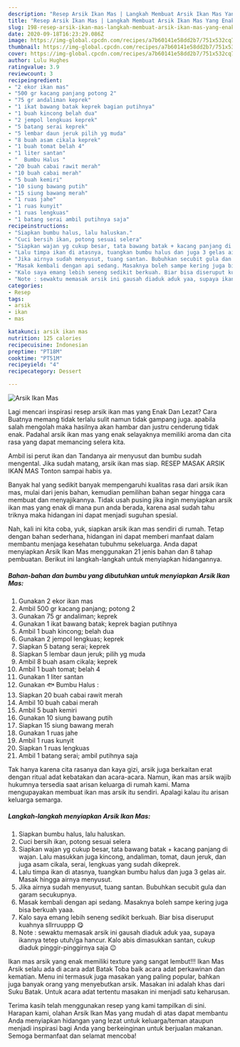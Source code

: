 ```yaml
---
description: "Resep Arsik Ikan Mas | Langkah Membuat Arsik Ikan Mas Yang Enak Dan Mudah"
title: "Resep Arsik Ikan Mas | Langkah Membuat Arsik Ikan Mas Yang Enak Dan Mudah"
slug: 198-resep-arsik-ikan-mas-langkah-membuat-arsik-ikan-mas-yang-enak-dan-mudah
date: 2020-09-18T16:23:29.086Z
image: https://img-global.cpcdn.com/recipes/a7b60141e58dd2b7/751x532cq70/arsik-ikan-mas-foto-resep-utama.jpg
thumbnail: https://img-global.cpcdn.com/recipes/a7b60141e58dd2b7/751x532cq70/arsik-ikan-mas-foto-resep-utama.jpg
cover: https://img-global.cpcdn.com/recipes/a7b60141e58dd2b7/751x532cq70/arsik-ikan-mas-foto-resep-utama.jpg
author: Lulu Hughes
ratingvalue: 3.9
reviewcount: 3
recipeingredient:
- "2 ekor ikan mas"
- "500 gr kacang panjang potong 2"
- "75 gr andaliman keprek"
- "1 ikat bawang batak keprek bagian putihnya"
- "1 buah kincong belah dua"
- "2 jempol lengkuas keprek"
- "5 batang serai keprek"
- "5 lembar daun jeruk pilih yg muda"
- "8 buah asam cikala keprek"
- "1 buah tomat belah 4"
- "1 liter santan"
- "  Bumbu Halus "
- "20 buah cabai rawit merah"
- "10 buah cabai merah"
- "5 buah kemiri"
- "10 siung bawang putih"
- "15 siung bawang merah"
- "1 ruas jahe"
- "1 ruas kunyit"
- "1 ruas lengkuas"
- "1 batang serai ambil putihnya saja"
recipeinstructions:
- "Siapkan bumbu halus, lalu haluskan."
- "Cuci bersih ikan, potong sesuai selera"
- "Siapkan wajan yg cukup besar, tata bawang batak + kacang panjang di wajan. Lalu masukkan juga kincong, andaliman, tomat, daun jeruk, dan juga asam cikala, serai, lengkuas yang sudah dikeprek."
- "Lalu timpa ikan di atasnya, tuangkan bumbu halus dan juga 3 gelas air. Masak hingga airnya menyusut."
- "Jika airnya sudah menyusut, tuang santan. Bubuhkan secubit gula dan garam secukupnya."
- "Masak kembali dengan api sedang. Masaknya boleh sampe kering juga bisa berkuah yaaa."
- "Kalo saya emang lebih seneng sedikit berkuah. Biar bisa diseruput kuahnya sllrruuppp 😋"
- "Note : sewaktu memasak arsik ini gausah diaduk aduk yaa, supaya ikannya tetep utuh/ga hancur. Kalo abis dimasukkan santan, cukup diaduk pinggir-pinggirnya saja 😉"
categories:
- Resep
tags:
- arsik
- ikan
- mas

katakunci: arsik ikan mas 
nutrition: 125 calories
recipecuisine: Indonesian
preptime: "PT18M"
cooktime: "PT51M"
recipeyield: "4"
recipecategory: Dessert

---
```



![Arsik Ikan Mas](https://img-global.cpcdn.com/recipes/a7b60141e58dd2b7/751x532cq70/arsik-ikan-mas-foto-resep-utama.jpg)

Lagi mencari inspirasi resep arsik ikan mas yang Enak Dan Lezat? Cara Buatnya memang tidak terlalu sulit namun tidak gampang juga. apabila salah mengolah maka hasilnya akan hambar dan justru cenderung tidak enak. Padahal arsik ikan mas yang enak selayaknya memiliki aroma dan cita rasa yang dapat memancing selera kita.

Ambil isi perut ikan dan Tandanya air menyusut dan bumbu sudah mengental. Jika sudah matang, arsik ikan mas siap. RESEP MASAK ARSIK IKAN MAS Tonton sampai habis ya.

Banyak hal yang sedikit banyak mempengaruhi kualitas rasa dari arsik ikan mas, mulai dari jenis bahan, kemudian pemilihan bahan segar hingga cara membuat dan menyajikannya. Tidak usah pusing jika ingin menyiapkan arsik ikan mas yang enak di mana pun anda berada, karena asal sudah tahu triknya maka hidangan ini dapat menjadi suguhan spesial.


Nah, kali ini kita coba, yuk, siapkan arsik ikan mas sendiri di rumah. Tetap dengan bahan sederhana, hidangan ini dapat memberi manfaat dalam membantu menjaga kesehatan tubuhmu sekeluarga. Anda dapat menyiapkan Arsik Ikan Mas menggunakan 21 jenis bahan dan 8 tahap pembuatan. Berikut ini langkah-langkah untuk menyiapkan hidangannya.

<!--inarticleads1-->

##### Bahan-bahan dan bumbu yang dibutuhkan untuk menyiapkan Arsik Ikan Mas:

1. Gunakan 2 ekor ikan mas
1. Ambil 500 gr kacang panjang; potong 2
1. Gunakan 75 gr andaliman; keprek
1. Gunakan 1 ikat bawang batak; keprek bagian putihnya
1. Ambil 1 buah kincong; belah dua
1. Gunakan 2 jempol lengkuas; keprek
1. Siapkan 5 batang serai; keprek
1. Siapkan 5 lembar daun jeruk; pilih yg muda
1. Ambil 8 buah asam cikala; keprek
1. Ambil 1 buah tomat; belah 4
1. Gunakan 1 liter santan
1. Gunakan  🐟 Bumbu Halus :
1. Siapkan 20 buah cabai rawit merah
1. Ambil 10 buah cabai merah
1. Ambil 5 buah kemiri
1. Gunakan 10 siung bawang putih
1. Siapkan 15 siung bawang merah
1. Gunakan 1 ruas jahe
1. Ambil 1 ruas kunyit
1. Siapkan 1 ruas lengkuas
1. Ambil 1 batang serai; ambil putihnya saja


Tak hanya karena cita rasanya dan kaya gizi, arsik juga berkaitan erat dengan ritual adat kebatakan dan acara-acara. Namun, ikan mas arsik wajib hukumnya tersedia saat arisan keluarga di rumah kami. Mama mengupayakan membuat ikan mas arsik itu sendiri. Apalagi kalau itu arisan keluarga semarga. 

<!--inarticleads2-->

##### Langkah-langkah menyiapkan Arsik Ikan Mas:

1. Siapkan bumbu halus, lalu haluskan.
1. Cuci bersih ikan, potong sesuai selera
1. Siapkan wajan yg cukup besar, tata bawang batak + kacang panjang di wajan. Lalu masukkan juga kincong, andaliman, tomat, daun jeruk, dan juga asam cikala, serai, lengkuas yang sudah dikeprek.
1. Lalu timpa ikan di atasnya, tuangkan bumbu halus dan juga 3 gelas air. Masak hingga airnya menyusut.
1. Jika airnya sudah menyusut, tuang santan. Bubuhkan secubit gula dan garam secukupnya.
1. Masak kembali dengan api sedang. Masaknya boleh sampe kering juga bisa berkuah yaaa.
1. Kalo saya emang lebih seneng sedikit berkuah. Biar bisa diseruput kuahnya sllrruuppp 😋
1. Note : sewaktu memasak arsik ini gausah diaduk aduk yaa, supaya ikannya tetep utuh/ga hancur. Kalo abis dimasukkan santan, cukup diaduk pinggir-pinggirnya saja 😉


Ikan mas arsik yang enak memiliki texture yang sangat lembut!!! Ikan Mas Arsik selalu ada di acara adat Batak Toba baik acara adat perkawinan dan kematian. Menu ini termasuk juga masakan yang paling popular, bahkan juga banyak orang yang menyebutkan arsik. Masakan ini adalah khas dari Suku Batak. Untuk acara adat tertentu masakan ini menjadi satu keharusan. 

Terima kasih telah menggunakan resep yang kami tampilkan di sini. Harapan kami, olahan Arsik Ikan Mas yang mudah di atas dapat membantu Anda menyiapkan hidangan yang lezat untuk keluarga/teman ataupun menjadi inspirasi bagi Anda yang berkeinginan untuk berjualan makanan. Semoga bermanfaat dan selamat mencoba!

